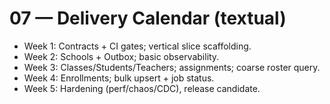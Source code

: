 # 07 — Delivery Calendar (textual)

- Week 1: Contracts + CI gates; vertical slice scaffolding.
- Week 2: Schools + Outbox; basic observability.
- Week 3: Classes/Students/Teachers; assignments; coarse roster query.
- Week 4: Enrollments; bulk upsert + job status.
- Week 5: Hardening (perf/chaos/CDC), release candidate.
